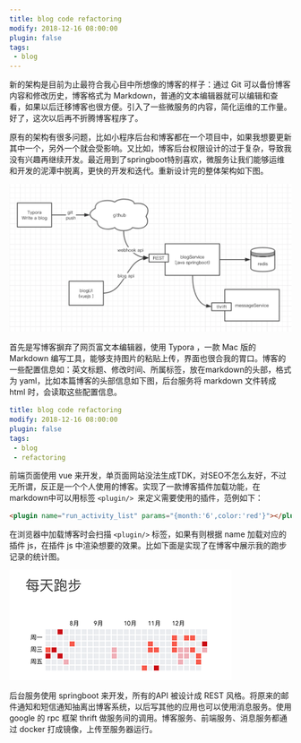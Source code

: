 ```yaml
---
title: blog code refactoring
modify: 2018-12-16 08:00:00
plugin: false
tags:
 - blog
---
```


新的架构是目前为止最符合我心目中所想像的博客的样子：通过 Git 可以备份博客内容和修改历史，博客格式为 Markdown，普通的文本编辑器就可以编辑和查看，如果以后迁移博客也很方便。引入了一些微服务的内容，简化运维的工作量。好了，这次以后再不折腾博客程序了。

<!-- more -->

原有的架构有很多问题，比如小程序后台和博客都在一个项目中，如果我想要更新其中一个，另外一个就会受影响。又比如，博客后台权限设计的过于复杂，导致我没有兴趣再继续开发。最近用到了springboot特别喜欢，微服务让我们能够运维和开发的泥潭中脱离，更快的开发和迭代。重新设计完的整体架构如下图。

![image-20181217154901158](assets/image-20181217154901158-5032941.png)



首先是写博客摒弃了网页富文本编辑器，使用 Typora ，一款 Mac 版的 Markdown 编写工具，能够支持图片的粘贴上传，界面也很合我的胃口。博客的一些配置信息如：英文标题、修改时间、所属标签，放在markdown的头部，格式为 yaml，比如本篇博客的头部信息如下图，后台服务将 markdown 文件转成 html 时，会读取这些配置信息。

``` yaml
title: blog code refactoring
modify: 2018-12-16 08:00:00
plugin: false
tags:
 - blog
 - refactoring
```

前端页面使用 vue 来开发，单页面网站没法生成TDK，对SEO不怎么友好，不过无所谓，反正是一个个人使用的博客。实现了一款博客插件加载功能，在markdown中可以用标签  `<plugin/> `来定义需要使用的插件，范例如下：

``` html
<plugin name="run_activity_list" params="{month:'6',color:'red'}"></plugin>
```

在浏览器中加载博客时会扫描 ` <plugin/> ` 标签，如果有则根据 name 加载对应的插件 js，在插件 js 中渲染想要的效果。比如下面是实现了在博客中展示我的跑步记录的统计图。

![image-20190110163434591](assets/image-20190110163434591.png)



后台服务使用 springboot 来开发，所有的API 被设计成 REST 风格。将原来的邮件通知和短信通知抽离出博客系统，以后写其他的应用也可以使用消息服务。使用 google 的 rpc 框架 thrift 做服务间的调用。博客服务、前端服务、消息服务都通过 docker 打成镜像，上传至服务器运行。